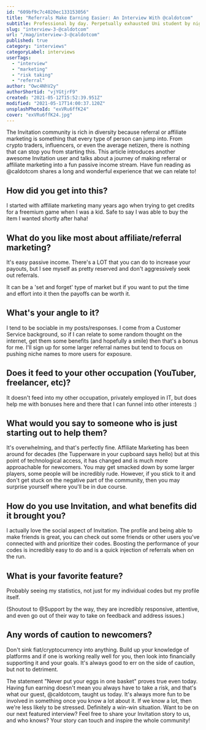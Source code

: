 ```yaml
---
id: "609bf9c7c4020ec133153056"
title: "Referrals Make Earning Easier: An Interview With @caldotcom"
subtitle: Professional by day. Perpetually exhausted Uni student by night. Affiliate marketeer at other times.
slug: "interview-3-@caldotcom"
url: "/mag/interview-3-@caldotcom"
published: true
category: "interviews"
categoryLabel: interviews
userTags:
  - "interview"
  - "marketing"
  - "risk taking"
  - "referral"
author: "Owc4NhV2y"
authorShortid: "vjYGtjrF9"
created: "2021-05-12T15:52:39.951Z"
modified: "2021-05-17T14:00:37.120Z"
unsplashPhotoId: "exVRu6ffK24"
cover: "exVRu6ffK24.jpg"
---
```

The Invitation community is rich in diversity because referral or affiliate marketing is something that every type of person can jump into. From crypto traders, influencers, or even the average netizen, there is nothing that can stop you from starting this. This article introduces another awesome Invitation user and talks about a journey of making referral or affiliate marketing into a fun passive income stream. Have fun reading as @caldotcom shares a long and wonderful experience that we can relate to!

## **How did you get into this?**

I started with affiliate marketing many years ago when trying to get credits for a freemium game when I was a kid. Safe to say I was able to buy the item I wanted shortly after haha!

## **What do you like most about affiliate/referral marketing?**

It's easy passive income. There's a LOT that you can do to increase your payouts, but I see myself as pretty reserved and don't aggressively seek out referrals.

It can be a 'set and forget' type of market but if you want to put the time and effort into it then the payoffs can be worth it.

## **What's your angle to it?**

I tend to be sociable in my posts/responses. I come from a Customer Service background, so if I can relate to some random thought on the internet, get them some benefits (and hopefully a smile) then that's a bonus for me. I'll sign up for some larger referral names but tend to focus on pushing niche names to more users for exposure.

## **Does it feed to your other occupation (YouTuber, freelancer, etc)?**

It doesn't feed into my other occupation, privately employed in IT, but does help me with bonuses here and there that I can funnel into other interests :)

## **What would you say to someone who is just starting out to help them?**

It's overwhelming, and that's perfectly fine. Affiliate Marketing has been around for decades (the Tupperware in your cupboard says hello) but at this point of technological access, it has changed and is much more approachable for newcomers. You may get smacked down by some larger players, some people will be incredibly rude. However, if you stick to it and don't get stuck on the negative part of the community, then you may surprise yourself where you'll be in due course.

## **How do you use Invitation, and what benefits did it brought you?**

I actually love the social aspect of Invitation. The profile and being able to make friends is great, you can check out some friends or other users you've connected with and prioritize their codes. Boosting the performance of your codes is incredibly easy to do and is a quick injection of referrals when on the run.

## **What is your favorite feature?**

Probably seeing my statistics, not just for my individual codes but my profile itself.

(Shoutout to @Support by the way, they are incredibly responsive, attentive, and even go out of their way to take on feedback and address issues.)

## **Any words of caution to newcomers?**

Don't sink fiat/cryptocurrency into anything. Build up your knowledge of platforms and if one is working really well for you, then look into financially supporting it and your goals. It's always good to err on the side of caution, but not to detriment.

The statement "Never put your eggs in one basket" proves true even today. Having fun earning doesn't mean you always have to take a risk, and that's what our guest, @caldotcom, taught us today. It's always more fun to be involved in something once you know a lot about it. If we know a lot, then we're less likely to be stressed. Definitely a win-win situation. Want to be on our next featured interview? Feel free to share your Invitation story to us, and who knows? Your story can touch and inspire the whole community!